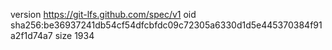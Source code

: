 version https://git-lfs.github.com/spec/v1
oid sha256:be36937241db54cf54dfcbfdc09c72305a6330d1d5e445370384f91a2f1d74a7
size 1934

